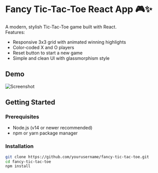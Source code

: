# Fancy Tic-Tac-Toe React App 🎮✨

A modern, stylish Tic-Tac-Toe game built with React.  
Features:
- Responsive 3x3 grid with animated winning highlights  
- Color-coded X and O players  
- Reset button to start a new game  
- Simple and clean UI with glassmorphism style  

## Demo

![Screenshot](../firstt/src/assets/image.png)  

## Getting Started

### Prerequisites

- Node.js (v14 or newer recommended)  
- npm or yarn package manager

### Installation

```bash
git clone https://github.com/yourusername/fancy-tic-tac-toe.git
cd fancy-tic-tac-toe
npm install
